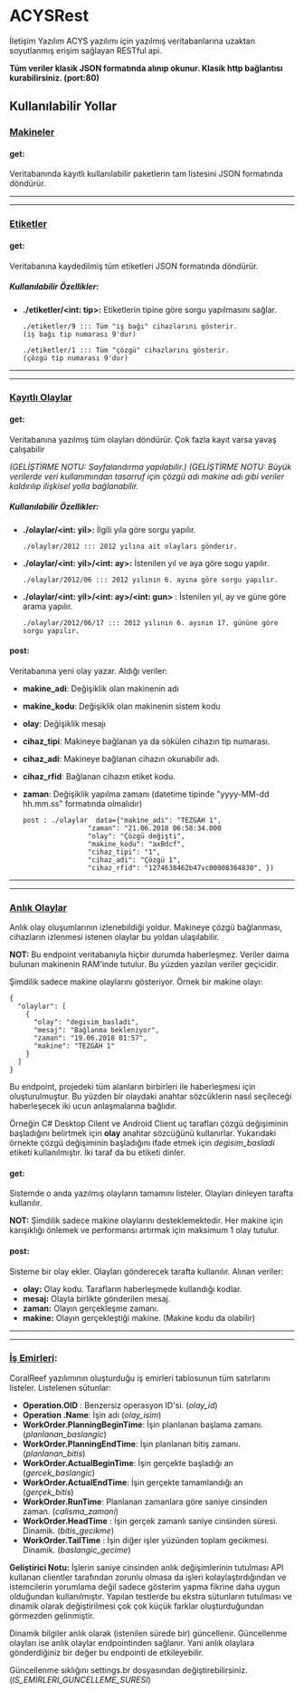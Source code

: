 ﻿# ACYSRest
İletişim Yazılım ACYS yazılımı için yazılmış veritabanlarına uzaktan soyutlanmış erişim sağlayan RESTful api. 

**Tüm veriler klasik JSON formatında alınıp okunur. Klasik http bağlantısı kurabilirsiniz. (port:80)**

  

## Kullanılabilir Yollar 

### [Makineler](./makineler)
#### get:
Veritabanında kayıtlı kullanılabilir paketlerin tam listesini JSON formatında döndürür.

---
---

### [Etiketler](./etiketler)
#### get:
Veritabanına kaydedilmiş tüm etiketleri JSON formatında döndürür.
##### Kullanılabilir Özellikler:
* **./etiketler/<int: tip>:** Etiketlerin tipine göre sorgu yapılmasını sağlar.

    ```
    ./etiketler/9 ::: Tüm "iş bağı" cihazlarını gösterir. 
    (iş bağı tip numarası 9'dur)
    
    ./etiketler/1 ::: Tüm "çözgü" cihazlarını gösterir. 
    (çözgü tip numarası 9'dur)
    ```

---
---

### [Kayıtlı Olaylar](./olaylar)
#### get:
Veritabanına yazılmış tüm olayları döndürür. Çok fazla kayıt varsa yavaş çalışabilir 

*(GELİŞTİRME NOTU: Sayfalandırma yapılabilir.)*
*(GELİŞTİRME NOTU: Büyük verilerde veri kullanımından tasarruf için çözgü adı makine adı gibi veriler kaldırılıp ilişkisel yolla bağlanabilir.*

##### Kullanılabilir Özellikler:
* **./olaylar/<int: yil>:** İlgili yıla göre sorgu yapılır.
	```
	./olaylar/2012 ::: 2012 yılına ait olayları gönderir.
	```
* **./olaylar/<int: yil>/<int: ay>:** İstenilen yıl ve aya göre sogu yapılır.
		
	```
	./olaylar/2012/06 ::: 2012 yılının 6. ayına göre sorgu yapılır.
	``` 

* **./olaylar/<int: yil>/<int: ay>/<int: gun>** : İstenilen yıl,  ay ve güne göre arama yapılır.

	```
	./olaylar/2012/06/17 ::: 2012 yılının 6. ayının 17. gününe göre sorgu yapılır.
	```

#### post:
Veritabanına yeni olay yazar. Aldığı veriler:
* **makine_adi**: Değişiklik olan makinenin adı
* **makine_kodu**: Değişiklik olan makinenin sistem kodu
* **olay**: Değişiklik mesajı
* **cihaz_tipi**: Makineye bağlanan ya da sökülen cihazın tip numarası.
* **cihaz_adi**: Makineye bağlanan cihazın okunabilir adı.
* **cihaz_rfid**: Bağlanan cihazın etiket kodu. 
* **zaman**: Değişiklik yapılma zamanı (datetime tipinde "yyyy-MM-dd hh.mm.ss" formatında olmalıdır)

	```
	post : ./olaylar  data={"makine_adi": "TEZGAH 1",
					"zaman": "21.06.2018 06:58:34.000
					"olay": "Çözgü değişti",
					"makine_kodu": "axBdcf",
					"cihaz_tipi": "1",
					"cihaz_adi": "Çözgü 1",
					"cihaz_rfid": "1274638462b47vc00008364830", })
	```
---
---

### [Anlık Olaylar](./anlikolaylar)

Anlık olay oluşumlarının izlenebildiği yoldur. Makineye çözgü bağlanması, cihazların izlenmesi istenen olaylar bu yoldan ulaşılabilir.

**NOT:** Bu endpoint veritabanıyla hiçbir durumda haberleşmez.  Veriler daima bulunan makinenin RAM'inde tutulur. Bu yüzden yazılan veriler geçicidir. 

Şimdilik sadece makine olaylarını gösteriyor. Örnek bir makine olayı:

```
{
  "olaylar": [
    {
      "olay": "degisim_basladi",
      "mesaj": "Bağlanma bekleniyor",
      "zaman": "19.06.2018 01:57",
      "makine": "TEZGAH 1"
    }
  ]
}
```

Bu endpoint,  projedeki tüm alanların birbirleri ile haberleşmesi için oluşturulmuştur. Bu yüzden bir olaydaki anahtar sözcüklerin nasıl seçileceği haberleşecek iki ucun anlaşmalarına bağlıdır.

Örneğin C# Desktop Cilent ve Android Client uç tarafları çözgü değişiminin başladığını belirtmek için **olay** anahtar sözcüğünü kullanırlar. Yukarıdaki örnekte çözgü değişiminin başladığını ifade etmek için *degisim_basladi* etiketi kullanılmıştır. İki taraf da bu etiketi dinler.

#### get:

Sistemde o  anda yazılmış olayların tamamını listeler.  Olayları dinleyen tarafta kullanılır.

**NOT:** Şimdilik sadece makine olaylarını desteklemektedir. Her makine için karışıklığı önlemek ve performansı artırmak için maksimum 1 olay tutulur.  

#### post:

Sisteme bir olay ekler. Olayları gönderecek tarafta kullanılır. Alınan veriler:

* **olay:** Olay kodu. Tarafların haberleşmede kullandığı kodlar.
* **mesaj:** Olayla birlikte gönderilen mesaj.
* **zaman:** Olayın gerçekleşme zamanı. 
* **makine:** Olayın gerçekleştiği makine. (Makine kodu da olabilir)  

---
---

### [İş Emirleri](./isemirleri):

CoralReef  yazılımının oluşturduğu iş emirleri tablosunun tüm satırlarını listeler. Listelenen sütunlar:


  - **Operation.OID** : Benzersiz operasyon ID'si. (_olay_id_)
  - **Operation .Name**:  İşin adı (_olay_isim_)
  - **WorkOrder.PlanningBeginTime**: İşin planlanan başlama zamanı. (_planlanan_baslangic_)
  - **WorkOrder.PlanningEndTime**: İşin planlanan bitiş zamanı. (_planlanan_bitis_)
  - **WorkOrder.ActualBeginTime**: İşin gerçekte başladığı an (_gercek_baslangic_)
  - **WorkOrder.ActualEndTime**: İşin gerçekte tamamlandığı an (_gerçek_bitis_)
  - **WorkOrder.RunTime**: Planlanan zamanlara göre saniye cinsinden zaman. (_calisma_zamani_)
  - **WorkOrder.HeadTime** : İşin gerçek zamanlı saniye cinsinden süresi. Dinamik. (_bitis_gecikme_)
  - **WorkOrder.TailTime** : İşin diğer işler yüzünden toplam gecikmesi. Dinamik. (_baslangic_gecime_)

**Geliştirici Notu:** İşlerin saniye cinsinden anlık değişimlerinin tutulması API kullanan clientler tarafından zorunlu olmasa da işleri kolaylaştırdığından ve istemcilerin yorumlama değil sadece gösterim yapma fikrine daha uygun olduğundan kullanılmıştır. Yapılan testlerde bu ekstra sütunların tutulması ve dinamik olarak değiştirilmesi çok çok küçük farklar oluşturduğundan görmezden gelinmiştir.

Dinamik bilgiler anlık olarak (istenilen sürede bir) güncellenir. Güncellenme olayları ise anlık olaylar endpointinden sağlanır. Yani anlık olaylara gönderdiğiniz bir değer bu endpointi de etkileyebilir.    

Güncellenme sıklığını settings.br dosyasından değiştirebilirsiniz. (_IS_EMIRLERI_GUNCELLEME_SURESI_)

 

